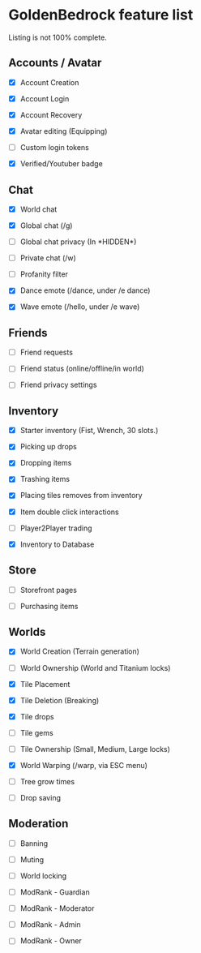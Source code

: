 # GoldenBedrock feature list

Listing is not 100% complete.

## Accounts / Avatar

- [x] Account Creation

- [x] Account Login

- [x] Account Recovery

- [x] Avatar editing (Equipping)

- [ ] Custom login tokens

- [X] Verified/Youtuber badge

## Chat

- [x] World chat

- [x] Global chat (/g)

- [ ] Global chat privacy (In \*HIDDEN*)

- [ ] Private chat (/w)

- [ ] Profanity filter

- [x] Dance emote (/dance, under /e dance)

- [x] Wave emote (/hello, under /e wave)

## Friends

- [ ] Friend requests

- [ ] Friend status (online/offline/in world)

- [ ] Friend privacy settings

## Inventory

- [x] Starter inventory (Fist, Wrench, 30 slots.)

- [X] Picking up drops

- [x] Dropping items

- [x] Trashing items

- [X] Placing tiles removes from inventory

- [x] Item double click interactions

- [ ] Player2Player trading

- [X] Inventory to Database

## Store

- [ ] Storefront pages

- [ ] Purchasing items

## Worlds

- [x] World Creation (Terrain generation)

- [ ] World Ownership (World and Titanium locks)

- [x] Tile Placement

- [x] Tile Deletion (Breaking)

- [X] Tile drops

- [ ] Tile gems

- [ ] Tile Ownership (Small, Medium, Large locks)

- [x] World Warping (/warp, via ESC menu)

- [ ] Tree grow times

- [ ] Drop saving

## Moderation

- [ ] Banning

- [ ] Muting

- [ ] World locking

- [ ] ModRank - Guardian

- [ ] ModRank - Moderator

- [ ] ModRank - Admin

- [ ] ModRank - Owner